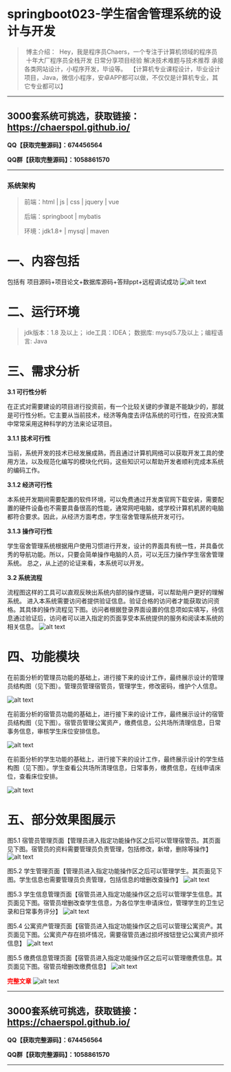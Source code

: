 # springboot023-学生宿舍管理系统的设计与开发

>  博主介绍：
>  Hey，我是程序员Chaers，一个专注于计算机领域的程序员
>  十年大厂程序员全栈开发‍ 日常分享项目经验 解决技术难题与技术推荐 承接各类网站设计，小程序开发，毕设等。
>  【计算机专业课程设计，毕业设计项目，Java，微信小程序，安卓APP都可以做，不仅仅是计算机专业，其它专业都可以】

<hr>

## 3000套系统可挑选，获取链接：https://chaerspol.github.io/

<p size="5" color="red"><b>QQ【获取完整源码】：674456564</b></p>

<p size="5" color="red"><b>QQ群【获取完整源码】：1058861570</b></p>

<hr>

### 系统架构

> 前端：html | js | css | jquery | vue
>
> 后端：springboot | mybatis
> 
> 环境：jdk1.8+ | mysql | maven

# 一、内容包括
包括有  项目源码+项目论文+数据库源码+答辩ppt+远程调试成功
![alt text](images/image.png)

# 二、运行环境

> jdk版本：1.8 及以上； ide工具：IDEA； 数据库: mysql5.7及以上；编程语言: Java

# 三、需求分析

**3.1 可行性分析**

在正式对需要建设的项目进行投资前，有一个比较关键的步骤是不能缺少的，那就是可行性分析。它主要从当前技术，经济等角度去评估系统的可行性，在投资决策中常常采用这种科学的方法来论证项目。

**3.1.1 技术可行性**

当前，系统开发的技术已经发展成熟，而且通过计算机网络可以获取开发工具的使用方法，以及规范化编写的模块化代码，这些知识可以帮助开发者顺利完成本系统的编码工作。

**3.1.2 经济可行性**

本系统开发期间需要配置的软件环境，可以免费通过开发类官网下载安装，需要配置的硬件设备也不需要具备很高的性能，通常网吧电脑，或学校计算机机房的电脑都符合要求。因此，从经济方面考虑，学生宿舍管理系统开发可行。

**3.1.3 操作可行性**

学生宿舍管理系统根据用户使用习惯进行开发，设计的界面具有统一性，并具备优秀的导航功能。所以，只要会简单操作电脑的人员，可以无压力操作学生宿舍管理系统。
总之，从上述的论证来看，本系统可以开发。

**3.2 系统流程**

流程图这样的工具可以直观反映出系统内部的操作逻辑，可以帮助用户更好的理解系统。
进入本系统需要访问者提供验证信息。验证合格的访问者才能获取访问资格。其具体的操作流程见下图。访问者根据登录界面设置的信息项如实填写，待信息通过验证后，访问者可以进入指定的页面享受本系统提供的服务和阅读本系统的相关信息。
![alt text](images/image-2.png)

# 四、功能模块

在前面分析的管理员功能的基础上，进行接下来的设计工作，最终展示设计的管理员结构图（见下图）。管理员管理宿管员，管理学生，修改密码，维护个人信息。

![alt text](images/image-3.png)

在前面分析的宿管员功能的基础上，进行接下来的设计工作，最终展示设计的宿管员结构图（见下图）。宿管员管理公寓资产，缴费信息，公共场所清理信息，日常事务信息，审核学生床位安排信息。

![alt text](images/image-4.png)

在前面分析的学生功能的基础上，进行接下来的设计工作，最终展示设计的学生结构图（见下图）。学生查看公共场所清理信息，日常事务，缴费信息，在线申请床位，查看床位安排。

![alt text](images/image-5.png)

# 五、部分效果图展示

图5.1 宿管员管理页面【管理员进入指定功能操作区之后可以管理宿管员。其页面见下图。宿管员的资料需要管理员负责管理，包括修改，新增，删除等操作】
![alt text](images/image-6.png)

图5.2 学生管理页面【管理员进入指定功能操作区之后可以管理学生。其页面见下图。学生信息也需要管理员负责管理，包括信息的增删改查操作】
![alt text](images/image-7.png)

图5.3 学生信息管理页面【宿管员进入指定功能操作区之后可以管理学生信息。其页面见下图。宿管员增删改查学生信息，为各位学生申请床位，管理学生的卫生记录和日常事务评分】
![alt text](images/image-8.png)

图5.4 公寓资产管理页面【宿管员进入指定功能操作区之后可以管理公寓资产。其页面见下图。公寓资产存在损坏情况，需要宿管员通过损坏按钮登记公寓资产损坏信息】
![alt text](images/image-9.png)

图5.5 缴费信息管理页面【宿管员进入指定功能操作区之后可以管理缴费信息。其页面见下图。宿管员增删改缴费信息】
![alt text](images/image-10.png)

 <font  color="red"><b>完整文章</b></font>
 ![alt text](images/image-1.png)

 <hr>

## 3000套系统可挑选，获取链接：https://chaerspol.github.io/

<p size="5" color="red"><b>QQ【获取完整源码】：674456564</b></p>

<p size="5" color="red"><b>QQ群【获取完整源码】：1058861570</b></p>

<hr>